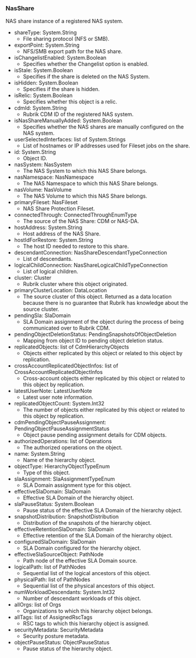 ### NasShare
NAS share instance of a registered NAS system.

- shareType: System.String
  - File sharing protocol (NFS or SMB).
- exportPoint: System.String
  - NFS/SMB export path for the NAS share.
- isChangelistEnabled: System.Boolean
  - Specifies whether the Changelist option is enabled.
- isStale: System.Boolean
  - Specifies if the share is deleted on the NAS System.
- isHidden: System.Boolean
  - Specifies if the share is hidden.
- isRelic: System.Boolean
  - Specifies whether this object is a relic.
- cdmId: System.String
  - Rubrik CDM ID of the registered NAS system.
- isNasShareManuallyAdded: System.Boolean
  - Specifies whether the NAS shares are manually configured on the NAS system.
- userSelectedInterfaces: list of System.Strings
  - List of hostnames or IP addresses used for Fileset jobs on the share.
- id: System.String
  - Object ID.
- nasSystem: NasSystem
  - The NAS System to which this NAS Share belongs.
- nasNamespace: NasNamespace
  - The NAS Namespace to which this NAS Share belongs.
- nasVolume: NasVolume
  - The NAS Volume to which this NAS Share belongs.
- primaryFileset: NasFileset
  - NAS Share Protection Fileset.
- connectedThrough: ConnectedThroughEnumType
  - The source of the NAS Share: CDM or NAS-DA.
- hostAddress: System.String
  - Host address of the NAS Share.
- hostIdForRestore: System.String
  - The host ID needed to restore to this share.
- descendantConnection: NasShareDescendantTypeConnection
  - List of descendants.
- logicalChildConnection: NasShareLogicalChildTypeConnection
  - List of logical children.
- cluster: Cluster
  - Rubrik cluster where this object originated.
- primaryClusterLocation: DataLocation
  - The source cluster of this object. Returned as a data location because there is no guarantee that Rubrik has knowledge about the source cluster.
- pendingSla: SlaDomain
  - SLA Domain assignment of the object during the process of being communicated over to Rubrik CDM.
- pendingObjectDeletionStatus: PendingSnapshotsOfObjectDeletion
  - Mapping from object ID to pending object deletion status.
- replicatedObjects: list of CdmHierarchyObjects
  - Objects either replicated by this object or related to this object by replication.
- crossAccountReplicatedObjectInfos: list of CrossAccountReplicatedObjectInfos
  - Cross-account objects either replicated by this object or related to this object by replication.
- latestUserNote: LatestUserNote
  - Latest user note information.
- replicatedObjectCount: System.Int32
  - The number of objects either replicated by this object or related to this object by replication.
- cdmPendingObjectPauseAssignment: PendingObjectPauseAssignmentStatus
  - Object pause pending assignment details for CDM objects.
- authorizedOperations: list of Operations
  - The authorized operations on the object.
- name: System.String
  - Name of the hierarchy object.
- objectType: HierarchyObjectTypeEnum
  - Type of this object.
- slaAssignment: SlaAssignmentTypeEnum
  - SLA Domain assignment type for this object.
- effectiveSlaDomain: SlaDomain
  - Effective SLA Domain of the hierarchy object.
- slaPauseStatus: System.Boolean
  - Pause status of the effective SLA Domain of the hierarchy object.
- snapshotDistribution: SnapshotDistribution
  - Distribution of the snapshots of the hierarchy object.
- effectiveRetentionSlaDomain: SlaDomain
  - Effective retention of the SLA Domain of the hierarchy object.
- configuredSlaDomain: SlaDomain
  - SLA Domain configured for the hierarchy object.
- effectiveSlaSourceObject: PathNode
  - Path node of the effective SLA Domain source.
- logicalPath: list of PathNodes
  - Sequential list of the logical ancestors of this object.
- physicalPath: list of PathNodes
  - Sequential list of the physical ancestors of this object.
- numWorkloadDescendants: System.Int32
  - Number of descendant workloads of this object.
- allOrgs: list of Orgs
  - Organizations to which this hierarchy object belongs.
- allTags: list of AssignedRscTags
  - RSC tags to which this hierarchy object is assigned.
- securityMetadata: SecurityMetadata
  - Security posture metadata.
- objectPauseStatus: ObjectPauseStatus
  - Pause status of the hierarchy object.
